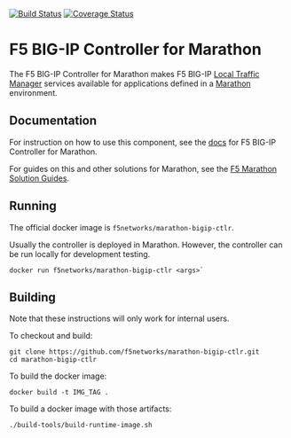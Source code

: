 [![Build Status](https://travis-ci.org/F5Networks/marathon-bigip-ctlr.svg?branch=master)](https://travis-ci.org/F5Networks/marathon-bigip-ctlr) [![Coverage Status](https://coveralls.io/repos/github/F5Networks/marathon-bigip-ctlr/badge.svg?branch=HEAD)](https://coveralls.io/github/F5Networks/marathon-bigip-ctlr?branch=HEAD)

F5 BIG-IP Controller for Marathon
=================================

The F5 BIG-IP Controller for Marathon makes F5 BIG-IP
[Local Traffic Manager](https://f5.com/products/big-ip/local-traffic-manager-ltm)
services available for applications defined in a
[Marathon](https://mesosphere.github.io/marathon/) environment.

Documentation
-------------

For instruction on how to use this component, see the
[docs](http://clouddocs.f5.com/products/connectors/marathon-bigip-ctlr/latest/) for
F5 BIG-IP Controller for Marathon.

For guides on this and other solutions for Marathon, see the
[F5 Marathon Solution Guides](http://clouddocs.f5.com/containers/latest/marathon).

Running
-------

The official docker image is `f5networks/marathon-bigip-ctlr`.

Usually the controller is deployed in Marathon. However, the controller can be run locally for development testing.

```shell
docker run f5networks/marathon-bigip-ctlr <args>`
```

Building
--------

Note that these instructions will only work for internal users.

To checkout and build:

```shell
git clone https://github.com/f5networks/marathon-bigip-ctlr.git
cd marathon-bigip-ctlr
```

To build the docker image:

```shell
docker build -t IMG_TAG .
```

To build a docker image with those artifacts:

```shell
./build-tools/build-runtime-image.sh
```
